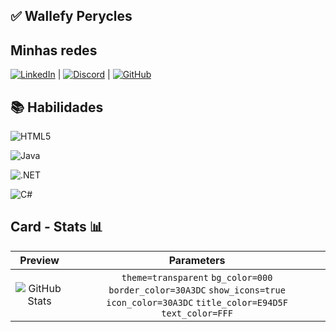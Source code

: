 ## ✅ Wallefy Perycles

## Minhas redes

[![LinkedIn](https://img.shields.io/badge/LinkedIn-0077B5?style=for-the-badge&logo=linkedin&logoColor=white)](https://www.linkedin.com/in/wallefy-perycles/) | [![Discord](https://img.shields.io/badge/Discord-7289DA?style=for-the-badge&logo=discord&logoColor=white)](https://discord.com/channels/@teeeseu/) | [![GitHub](https://img.shields.io/badge/GitHub-100000?style=for-the-badge&logo=github&logoColor=white)](https://github.com/wallefyperycles)


## 📚 Habilidades
![HTML5](https://img.shields.io/badge/HTML5-E34F26?style=for-the-badge&logo=html5&logoColor=white)

![Java](https://img.shields.io/badge/java-%23ED8B00.svg?style=for-the-badge&logo=openjdk&logoColor=white)

![.NET](https://img.shields.io/badge/.NET-5C2D91?style=for-the-badge&logo=.net&logoColor=white)

![C#](https://img.shields.io/badge/C%23-239120?style=for-the-badge&logo=c-sharp&logoColor=white)

## Card - Stats 📊

| Preview | Parameters |
|:-------:|:----------:|
| ![GitHub Stats](https://github-readme-stats.vercel.app/api?username=wallefyperycles&theme=transparent&bg_color=000&border_color=30A3DC&show_icons=true&icon_color=30A3DC&title_color=E94D5F&text_color=FFF) | `theme=transparent` `bg_color=000` `border_color=30A3DC` `show_icons=true` `icon_color=30A3DC` `title_color=E94D5F` `text_color=FFF`|
